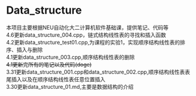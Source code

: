 # Data_structure
本项目主要根据NEU自动化大二计算机软件基础课，提供笔记、代码等  
4.6更新data_structure_004.cpp，链式结构线性表的寻找和插入函数  
4.2更新data_structure_test01.cpp,为课程的实验1，实现顺序结构线性表的排序、插入与删除  
4.1更新data_structure_003.cpp,顺序结构线性表的删除  
~~4.1更新完所有的笔记以及代码(doge)~~  
3.31更新data_structure_001.cpp和data_structure_002.cpp,顺序结构线性表表尾插入以及在顺序结构线性表任意位置插入  
3.30更新data_structure_01.md,主要是数据结构的介绍  
